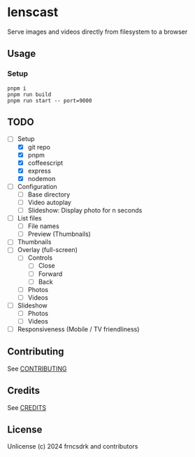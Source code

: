 # lenscast

Serve images and videos directly from filesystem to a browser

## Usage

### Setup

```
pnpm i
pnpm run build
pnpm run start -- port=9000
```

## TODO

- [ ] Setup
  - [x] git repo
  - [x] pnpm
  - [x] coffeescript
  - [x] express
  - [x] nodemon
- [ ] Configuration
  - [ ] Base directory
  - [ ] Video autoplay
  - [ ] Slideshow: Display photo for n seconds
- [ ] List files
  - [ ] File names
  - [ ] Preview (Thumbnails)
- [ ] Thumbnails
- [ ] Overlay (full-screen)
  - [ ] Controls
    - [ ] Close
    - [ ] Forward
    - [ ] Back
  - [ ] Photos
  - [ ] Videos
- [ ] Slideshow
  - [ ] Photos
  - [ ] Videos
- [ ] Responsiveness (Mobile / TV friendliness)

## Contributing

See [CONTRIBUTING](https://github.com/frncsdrk/lenscast/blob/main/CONTRIBUTING.md)

## Credits

See [CREDITS](https://github.com/frncsdrk/lenscast/blob/main/CREDITS)

## License

Unlicense (c) 2024 frncsdrk and contributors
